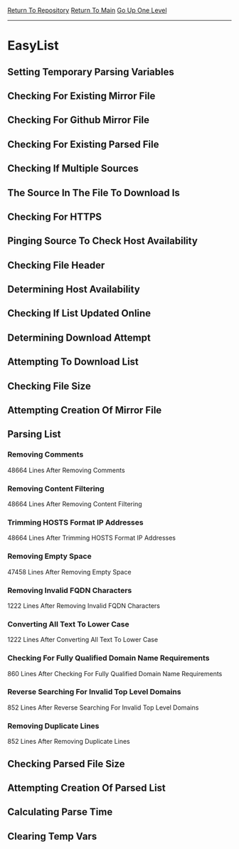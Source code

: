 [Return To Repository](https://github.com/deathbybandaid/piholeparser/)
[Return To Main](https://github.com/deathbybandaid/piholeparser/blob/master/RecentRunLogs/Mainlog.md)
[Go Up One Level](https://github.com/deathbybandaid/piholeparser/blob/master/RecentRunLogs/TopLevelScripts/30-Processing-External-Blacklists.md)
____________________________________
# EasyList
## Setting Temporary Parsing Variables
## Checking For Existing Mirror File
## Checking For Github Mirror File
## Checking For Existing Parsed File
## Checking If Multiple Sources
## The Source In The File To Download Is
## Checking For HTTPS
## Pinging Source To Check Host Availability
## Checking File Header
## Determining Host Availability
## Checking If List Updated Online
## Determining Download Attempt
## Attempting To Download List
## Checking File Size
## Attempting Creation Of Mirror File
## Parsing List
### Removing Comments
48664 Lines After Removing Comments
### Removing Content Filtering
48664 Lines After Removing Content Filtering
### Trimming HOSTS Format IP Addresses
48664 Lines After Trimming HOSTS Format IP Addresses
### Removing Empty Space
47458 Lines After Removing Empty Space
### Removing Invalid FQDN Characters
1222 Lines After Removing Invalid FQDN Characters
### Converting All Text To Lower Case
1222 Lines After Converting All Text To Lower Case
### Checking For Fully Qualified Domain Name Requirements
860 Lines After Checking For Fully Qualified Domain Name Requirements
### Reverse Searching For Invalid Top Level Domains
852 Lines After Reverse Searching For Invalid Top Level Domains
### Removing Duplicate Lines
852 Lines After Removing Duplicate Lines
## Checking Parsed File Size
## Attempting Creation Of Parsed List
## Calculating Parse Time
## Clearing Temp Vars
